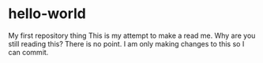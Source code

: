 # hello-world
My first repository thing
This is my attempt to make a read me. Why are you still reading this? There is no point. I am only making changes to this so I can commit.
